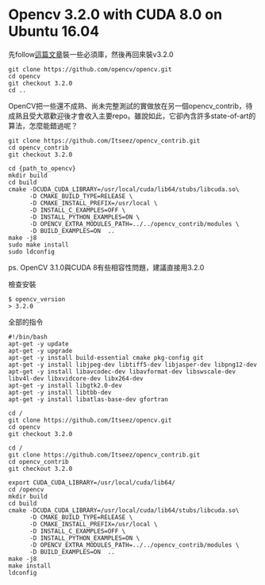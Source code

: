 # Opencv 3.2.0 with CUDA 8.0 on Ubuntu 16.04

先follow[這篇文章](https://gist.github.com/MarcWang/0547f87cf777b6576275)裝一些必須庫，然後再回來裝v3.2.0

```
git clone https://github.com/opencv/opencv.git
cd opencv
git checkout 3.2.0
cd ..
```

OpenCV把一些還不成熟、尚未完整測試的實做放在另一個opencv_contrib，待成熟且受大眾歡迎後才會收入主要repo。雖說如此，它卻內含許多state-of-art的算法，怎麼能錯過呢？

```
git clone https://github.com/Itseez/opencv_contrib.git
cd opencv_contrib
git checkout 3.2.0
```

```
cd {path_to_opencv}
mkdir build
cd build
cmake -DCUDA_CUDA_LIBRARY=/usr/local/cuda/lib64/stubs/libcuda.so\
      -D CMAKE_BUILD_TYPE=RELEASE \
      -D CMAKE_INSTALL_PREFIX=/usr/local \
      -D INSTALL_C_EXAMPLES=OFF \
      -D INSTALL_PYTHON_EXAMPLES=ON \
      -D OPENCV_EXTRA_MODULES_PATH=../../opencv_contrib/modules \
      -D BUILD_EXAMPLES=ON  ..
make -j8
sudo make install
sudo ldconfig
```

ps. OpenCV 3.1.0與CUDA 8有些相容性問題，建議直接用3.2.0

檢查安裝

```
$ opencv_version
> 3.2.0
```

全部的指令

```
#!/bin/bash
apt-get -y update
apt-get -y upgrade
apt-get -y install build-essential cmake pkg-config git
apt-get -y install libjpeg-dev libtiff5-dev libjasper-dev libpng12-dev
apt-get -y install libavcodec-dev libavformat-dev libswscale-dev libv4l-dev libxvidcore-dev libx264-dev
apt-get -y install libgtk2.0-dev
apt-get -y install libtbb-dev
apt-get -y install libatlas-base-dev gfortran

cd /
git clone https://github.com/Itseez/opencv.git
cd opencv
git checkout 3.2.0

cd /
git clone https://github.com/Itseez/opencv_contrib.git
cd opencv_contrib
git checkout 3.2.0

export CUDA_CUDA_LIBRARY=/usr/local/cuda/lib64/
cd /opencv
mkdir build
cd build
cmake -DCUDA_CUDA_LIBRARY=/usr/local/cuda/lib64/stubs/libcuda.so\
      -D CMAKE_BUILD_TYPE=RELEASE \
      -D CMAKE_INSTALL_PREFIX=/usr/local \
      -D INSTALL_C_EXAMPLES=OFF \
      -D INSTALL_PYTHON_EXAMPLES=ON \
      -D OPENCV_EXTRA_MODULES_PATH=../../opencv_contrib/modules \
      -D BUILD_EXAMPLES=ON  ..
make -j8
make install
ldconfig
```
